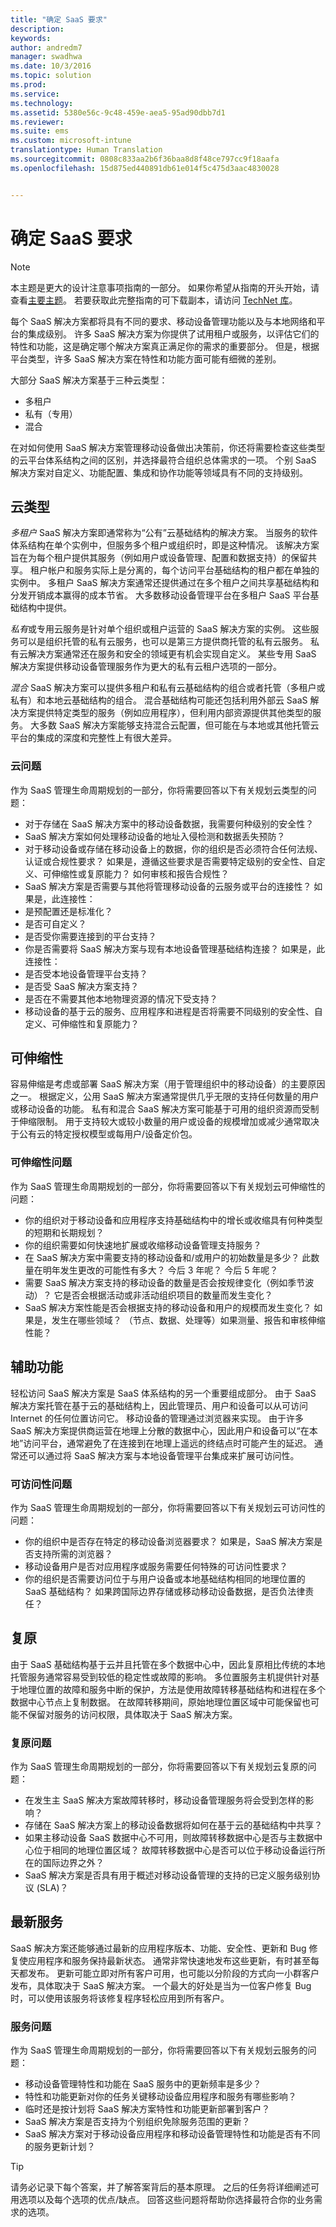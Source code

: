 ```yaml
---
title: "确定 SaaS 要求"
description: 
keywords: 
author: andredm7
manager: swadhwa
ms.date: 10/3/2016
ms.topic: solution
ms.prod: 
ms.service: 
ms.technology: 
ms.assetid: 5380e56c-9c48-459e-aea5-95ad90dbb7d1
ms.reviewer: 
ms.suite: ems
ms.custom: microsoft-intune
translationtype: Human Translation
ms.sourcegitcommit: 0808c833aa2b6f36baa8d8f48ce797cc9f18aafa
ms.openlocfilehash: 15d875ed440891db61e014f5c475d3aac4830028


---
```


# 确定 SaaS 要求

>[!NOTE]
>本主题是更大的设计注意事项指南的一部分。 如果你希望从指南的开头开始，请查看[主要主题](mdm-design-considerations-guide.md)。 若要获取此完整指南的可下载副本，请访问 [TechNet 库](https://gallery.technet.microsoft.com/Mobile-Device-Management-7d401582)。

每个 SaaS 解决方案都将具有不同的要求、移动设备管理功能以及与本地网络和平台的集成级别。 许多 SaaS 解决方案为你提供了试用租户或服务，以评估它们的特性和功能，这是确定哪个解决方案真正满足你的需求的重要部分。 但是，根据平台类型，许多 SaaS 解决方案在特性和功能方面可能有细微的差别。

大部分 SaaS 解决方案基于三种云类型：

- 多租户
- 私有（专用）
- 混合

在对如何使用 SaaS 解决方案管理移动设备做出决策前，你还将需要检查这些类型的云平台体系结构之间的区别，并选择最符合组织总体需求的一项。 个别 SaaS 解决方案对自定义、功能配置、集成和协作功能等领域具有不同的支持级别。

## 云类型

*多租户* SaaS 解决方案即通常称为“公有”云基础结构的解决方案。 当服务的软件体系结构在单个实例中，但服务多个租户或组织时，即是这种情况。 该解决方案旨在为每个租户提供其服务（例如用户或设备管理、配置和数据支持）的保留共享。 租户帐户和服务实际上是分离的，每个访问平台基础结构的租户都在单独的实例中。 多租户 SaaS 解决方案通常还提供通过在多个租户之间共享基础结构和分发开销成本赢得的成本节省。 大多数移动设备管理平台在多租户 SaaS 平台基础结构中提供。
                
*私有*或专用云服务是针对单个组织或租户运营的 SaaS 解决方案的实例。 这些服务可以是组织托管的私有云服务，也可以是第三方提供商托管的私有云服务。 私有云解决方案通常还在服务和安全的领域更有机会实现自定义。 某些专用 SaaS 解决方案提供移动设备管理服务作为更大的私有云租户选项的一部分。

*混合* SaaS 解决方案可以提供多租户和私有云基础结构的组合或者托管（多租户或私有）和本地云基础结构的组合。 混合基础结构可能还包括利用外部云 SaaS 解决方案提供特定类型的服务（例如应用程序），但利用内部资源提供其他类型的服务。 大多数 SaaS 解决方案能够支持混合云配置，但可能在与本地或其他托管云平台的集成的深度和完整性上有很大差异。

### 云问题

作为 SaaS 管理生命周期规划的一部分，你将需要回答以下有关规划云类型的问题：

- 对于存储在 SaaS 解决方案中的移动设备数据，我需要何种级别的安全性？
- SaaS 解决方案如何处理移动设备的地址入侵检测和数据丢失预防？
- 对于移动设备或存储在移动设备上的数据，你的组织是否必须符合任何法规、认证或合规性要求？ 如果是，遵循这些要求是否需要特定级别的安全性、自定义、可伸缩性或复原能力？ 如何审核和报告合规性？
- SaaS 解决方案是否需要与其他将管理移动设备的云服务或平台的连接性？ 如果是，此连接性：
 - 是预配置还是标准化？
 - 是否可自定义？
 - 是否受你需要连接到的平台支持？
- 你是否需要将 SaaS 解决方案与现有本地设备管理基础结构连接？ 如果是，此连接性：
 - 是否受本地设备管理平台支持？
 - 是否受 SaaS 解决方案支持？
 - 是否在不需要其他本地物理资源的情况下受支持？
- 移动设备的基于云的服务、应用程序和进程是否将需要不同级别的安全性、自定义、可伸缩性和复原能力？

## 可伸缩性

容易伸缩是考虑或部署 SaaS 解决方案（用于管理组织中的移动设备）的主要原因之一。 根据定义，公用 SaaS 解决方案通常提供几乎无限的支持任何数量的用户或移动设备的功能。 私有和混合 SaaS 解决方案可能基于可用的组织资源而受制于伸缩限制。 用于支持较大或较小数量的用户或设备的规模增加或减少通常取决于公有云的特定授权模型或每用户/设备定价包。

### 可伸缩性问题

作为 SaaS 管理生命周期规划的一部分，你将需要回答以下有关规划云可伸缩性的问题：

- 你的组织对于移动设备和应用程序支持基础结构中的增长或收缩具有何种类型的短期和长期规划？
- 你的组织需要如何快速地扩展或收缩移动设备管理支持服务？
- 在 SaaS 解决方案中需要支持的移动设备和/或用户的初始数量是多少？ 此数量在明年发生更改的可能性有多大？ 今后 3 年呢？ 今后 5 年呢？
- 需要 SaaS 解决方案支持的移动设备的数量是否会按规律变化（例如季节波动）？ 它是否会根据活动或非活动组织项目的数量而发生变化？
- SaaS 解决方案性能是否会根据支持的移动设备和用户的规模而发生变化？ 如果是，发生在哪些领域？ （节点、数据、处理等）如果测量、报告和审核伸缩性能？

## 辅助功能

轻松访问 SaaS 解决方案是 SaaS 体系结构的另一个重要组成部分。 由于 SaaS 解决方案托管在基于云的基础结构上，因此管理员、用户和设备可以从可访问 Internet 的任何位置访问它。 移动设备的管理通过浏览器来实现。 由于许多 SaaS 解决方案提供商运营在地理上分散的数据中心，因此用户和设备可以“在本地”访问平台，通常避免了在连接到在地理上遥远的终结点时可能产生的延迟。 通常还可以通过将 SaaS 解决方案与本地设备管理平台集成来扩展可访问性。

### 可访问性问题

作为 SaaS 管理生命周期规划的一部分，你将需要回答以下有关规划云可访问性的问题：

- 你的组织中是否存在特定的移动设备浏览器要求？ 如果是，SaaS 解决方案是否支持所需的浏览器？
- 移动设备用户是否对应用程序或服务需要任何特殊的可访问性要求？
- 你的组织是否需要访问位于与用户设备或本地基础结构相同的地理位置的 SaaS 基础结构？ 如果跨国际边界存储或移动移动设备数据，是否负法律责任？

## 复原

由于 SaaS 基础结构基于云并且托管在多个数据中心中，因此复原相比传统的本地托管服务通常容易受到较低的稳定性或故障的影响。 多位置服务主机提供针对基于地理位置的故障和服务中断的保护，方法是使用故障转移基础结构和进程在多个数据中心节点上复制数据。 在故障转移期间，原始地理位置区域中可能保留也可能不保留对服务的访问权限，具体取决于 SaaS 解决方案。

### 复原问题
 
作为 SaaS 管理生命周期规划的一部分，你将需要回答以下有关规划云复原的问题：

- 在发生主 SaaS 解决方案故障转移时，移动设备管理服务将会受到怎样的影响？
- 存储在 SaaS 解决方案上的移动设备数据将如何在基于云的基础结构中共享？
- 如果主移动设备 SaaS 数据中心不可用，则故障转移数据中心是否与主数据中心位于相同的地理位置区域？ 故障转移数据中心是否可以位于移动设备运行所在的国际边界之外？
- SaaS 解决方案是否具有用于概述对移动设备管理的支持的已定义服务级别协议 (SLA)？


## 最新服务

SaaS 解决方案还能够通过最新的应用程序版本、功能、安全性、更新和 Bug 修复使应用程序和服务保持最新状态。 通常非常快速地发布这些更新，有时甚至每天都发布。 更新可能立即对所有客户可用，也可能以分阶段的方式向一小群客户发布，具体取决于 SaaS 解决方案。 一个最大的好处是当为一位客户修复 Bug 时，可以使用该服务将该修复程序轻松应用到所有客户。

### 服务问题

作为 SaaS 管理生命周期规划的一部分，你将需要回答以下有关规划云服务的问题：

- 移动设备管理特性和功能在 SaaS 服务中的更新频率是多少？
- 特性和功能更新对你的任务关键移动设备应用程序和服务有哪些影响？
- 临时还是按计划将 SaaS 解决方案特性和功能更新部署到客户？
- SaaS 解决方案是否支持为个别组织免除服务范围的更新？
- SaaS 解决方案对于移动设备应用程序和移动设备管理特性和功能是否有不同的服务更新计划？

>[!TIP]
>请务必记录下每个答案，并了解答案背后的基本原理。 之后的任务将详细阐述可用选项以及每个选项的优点/缺点。  回答这些问题将帮助你选择最符合你的业务需求的选项。



<!--HONumber=Oct16_HO1-->


